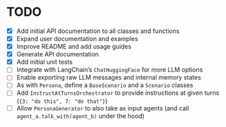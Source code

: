 # TODO

- [x] Add initial API documentation to all classes and functions
- [x] Expand user documentation and examples
- [x] Improve README and add usage guides
- [x] Generate API documentation
- [x] Add initial unit tests
- [ ] Integrate with LangChain’s `ChatHuggingFace` for more LLM options
- [ ] Enable exporting raw LLM messages and internal memory states
- [ ] As with `Persona`, define a `BaseScenario` and a `Scenario` classes
- [ ] Add `InstructAtTurnsOrchestrator` to provide instructions at given turns (`{3: "do this", 7: "do that"}`)
- [ ] Allow `PersonaGenerator` to also take as input agents (and call `agent_a.talk_with(agent_b)` under the hood)
